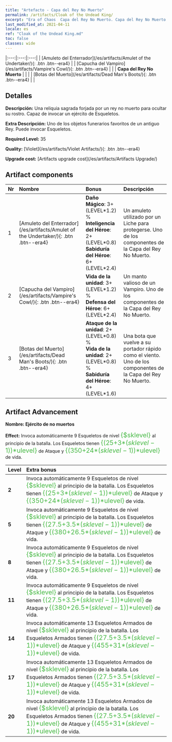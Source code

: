 ```yaml
---
title: "Artefacto - Capa del Rey No Muerto"
permalink: /artifacts/Cloak of the Undead King/
excerpt: "Era of Chaos  Capa del Rey No Muerto. Capa del Rey No Muerto Una reliquia sagrada forjada por un rey no muerto para ocultar su rostro. Capaz de invocar un ejército de Esqueletos."
last_modified_at: 2021-04-11
locale: es
ref: "Cloak of the Undead King.md"
toc: false
classes: wide
---
```


  |:---:|:---:|:---:| 
  | [Amuleto del Enterrador](/es/artifacts/Amulet of the Undertaker/){: .btn .btn--era4} |   | [Capucha del Vampiro](/es/artifacts/Vampire's Cowl/){: .btn .btn--era4} | 
  |   | **Capa del Rey No Muerto** |  | 
  |   | [Botas del Muerto](/es/artifacts/Dead Man's Boots/){: .btn .btn--era4} |   | 


## Detalles

 **Descripción:** Una reliquia sagrada forjada por un rey no muerto para ocultar su rostro. Capaz de invocar un ejército de Esqueletos.

 **Extra Descripción:** Uno de los objetos funerarios favoritos de un antiguo Rey. Puede invocar Esqueletos.

 **Required Level:** 35

 **Quality:** [Violet](/es/artifacts/Violet Artifacts/){: .btn .btn--era4}

 **Upgrade cost:** [Artifacts upgrade cost](/es/artifacts/Artifacts Upgrade/)



## Artifact components

  | Nr |    Nombre    |   Bonus | Descripción | 
  |:---|:-----------|:--------|:------------| 
  | 1 | [Amuleto del Enterrador](/es/artifacts/Amulet of the Undertaker/){: .btn .btn--era4} | **Daño Mágico**: 3+(LEVEL\*1.2) %<br/>**Inteligencia del Héroe**: 2+(LEVEL\*0.8)<br/>**Sabiduría del Héroe**: 6+(LEVEL\*2.4) | Un amuleto utilizado por un Liche para protegerse. Uno de los componentes de la Capa del Rey No Muerto. | 
  | 2 | [Capucha del Vampiro](/es/artifacts/Vampire's Cowl/){: .btn .btn--era4} | **Vida de la unidad**: 3+(LEVEL\*1.2) %<br/>**Defensa del Héroe**: 6+(LEVEL\*2.4) | Un manto valioso de un Vampiro. Uno de los componentes de la Capa del Rey No Muerto. | 
  | 3 | [Botas del Muerto](/es/artifacts/Dead Man's Boots/){: .btn .btn--era4} | **Ataque de la unidad**: 2+(LEVEL\*0.8) %<br/>**Vida de la unidad**: 2+(LEVEL\*0.8) %<br/>**Sabiduría del Héroe**: 4+(LEVEL\*1.6) | Una bota que vuelve a su portador rápido como el viento. Uno de los componentes de la Capa del Rey No Muerto. | 


## Artifact Advancement

 **Nombre: Ejército de no muertos**

 **Effect:** Invoca automáticamente 9 Esqueletos de nivel <span style="color: #48b946;font-size:20px">{$sklevel}</span> al principio de la batalla. Los Esqueletos tienen <span style="color: #48b946;font-size:20px">{(25+3*($sklevel-1))*$ulevel}</span> de Ataque y <span style="color: #48b946;font-size:20px">{(350+24*($sklevel-1))*$ulevel}</span> de vida.

  |  Level  |    Extra bonus  | 
  |:--------|:----------------| 
  | **2** | Invoca automáticamente 9 Esqueletos de nivel <span style="color: #48b946;font-size:20px">{$sklevel}</span> al principio de la batalla. Los Esqueletos tienen <span style="color: #48b946;font-size:20px">{(25+3*($sklevel-1))*$ulevel}</span> de Ataque y <span style="color: #48b946;font-size:20px">{(350+24*($sklevel-1))*$ulevel}</span> de vida. | 
  | **5** | Invoca automáticamente 9 Esqueletos de nivel <span style="color: #48b946;font-size:20px">{$sklevel}</span> al principio de la batalla. Los Esqueletos tienen <span style="color: #48b946;font-size:20px">{(27.5+3.5*($sklevel-1))*$ulevel}</span> de Ataque y <span style="color: #48b946;font-size:20px">{(380+26.5*($sklevel-1))*$ulevel}</span> de vida. | 
  | **8** | Invoca automáticamente 9 Esqueletos de nivel <span style="color: #48b946;font-size:20px">{$sklevel}</span> al principio de la batalla. Los Esqueletos tienen <span style="color: #48b946;font-size:20px">{(27.5+3.5*($sklevel-1))*$ulevel}</span> de Ataque y <span style="color: #48b946;font-size:20px">{(380+26.5*($sklevel-1))*$ulevel}</span> de vida. | 
  | **11** | Invoca automáticamente 9 Esqueletos de nivel <span style="color: #48b946;font-size:20px">{$sklevel}</span> al principio de la batalla. Los Esqueletos tienen <span style="color: #48b946;font-size:20px">{(27.5+3.5*($sklevel-1))*$ulevel}</span> de Ataque y <span style="color: #48b946;font-size:20px">{(380+26.5*($sklevel-1))*$ulevel}</span> de vida. | 
  | **14** | Invoca automáticamente 13 Esqueletos Armados de nivel <span style="color: #48b946;font-size:20px">{$sklevel}</span> al principio de la batalla. Los Esqueletos Armados tienen <span style="color: #48b946;font-size:20px">{(27.5+3.5*($sklevel-1))*$ulevel}</span> de Ataque y <span style="color: #48b946;font-size:20px">{(455+31*($sklevel-1))*$ulevel}</span> de vida. | 
  | **17** | Invoca automáticamente 13 Esqueletos Armados de nivel <span style="color: #48b946;font-size:20px">{$sklevel}</span> al principio de la batalla. Los Esqueletos Armados tienen <span style="color: #48b946;font-size:20px">{(27.5+3.5*($sklevel-1))*$ulevel}</span> de Ataque y <span style="color: #48b946;font-size:20px">{(455+31*($sklevel-1))*$ulevel}</span> de vida. | 
  | **20** | Invoca automáticamente 13 Esqueletos Armados de nivel <span style="color: #48b946;font-size:20px">{$sklevel}</span> al principio de la batalla. Los Esqueletos Armados tienen <span style="color: #48b946;font-size:20px">{(27.5+3.5*($sklevel-1))*$ulevel}</span> de Ataque y <span style="color: #48b946;font-size:20px">{(455+31*($sklevel-1))*$ulevel}</span> de vida. | 
